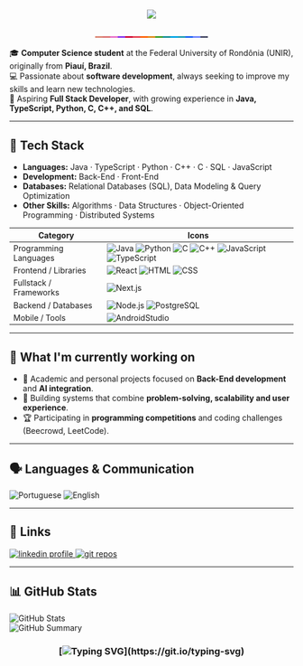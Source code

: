 <h3 align="center">
  <img src="https://readme-typing-svg.herokuapp.com/?font=Righteous&size=45&center=true&vCenter=true&width=1600&height=90&duration=8000&lines=Hello!+I'm+Thiago!&color=9b59b6" />
</h3>

<p align="center">
  <img src="https://raw.githubusercontent.com/JaKooLit/Hyprland-Dots/main/assets/latte.png" width="200" />
</p>

🎓 **Computer Science student** at the Federal University of Rondônia (UNIR), originally from **Piauí, Brazil**.  
💻 Passionate about **software development**, always seeking to improve my skills and learn new technologies.  
🚀 Aspiring **Full Stack Developer**, with growing experience in **Java, TypeScript, Python, C, C++, and SQL**.  

---

## 🔧 Tech Stack  

- **Languages:** Java · TypeScript · Python · C++ · C · SQL · JavaScript  
- **Development:** Back-End · Front-End  
- **Databases:** Relational Databases (SQL), Data Modeling & Query Optimization  
- **Other Skills:** Algorithms · Data Structures · Object-Oriented Programming · Distributed Systems  

| Category | Icons |
|----------|-------|
| Programming Languages | <img alt="Java" title="Java" width="40px" src="https://cdn.jsdelivr.net/gh/devicons/devicon@latest/icons/java/java-original.svg"/> <img alt="Python" title="Python" width="40px" src="https://cdn.jsdelivr.net/gh/devicons/devicon@latest/icons/python/python-original.svg"/> <img alt="C" title="C" width="40px" src="https://cdn.jsdelivr.net/gh/devicons/devicon@latest/icons/c/c-original.svg"/> <img alt="C++" title="C++" width="40px" src="https://cdn.jsdelivr.net/gh/devicons/devicon@latest/icons/cplusplus/cplusplus-original.svg"/> <img alt="JavaScript" title="JavaScript" width="40px" src="https://cdn.jsdelivr.net/gh/devicons/devicon@latest/icons/javascript/javascript-original.svg"/> <img alt="TypeScript" title="TypeScript" width="40px" src="https://cdn.jsdelivr.net/gh/devicons/devicon@latest/icons/typescript/typescript-original.svg"/> |
| Frontend / Libraries | <img alt="React" title="React" width="40px" src="https://cdn.jsdelivr.net/gh/devicons/devicon@latest/icons/react/react-original.svg"/> <img alt="HTML" title="HTML" width="40px" src="https://cdn.jsdelivr.net/gh/devicons/devicon@latest/icons/html5/html5-original.svg"/> <img alt="CSS" title="CSS" width="40px" src="https://cdn.jsdelivr.net/gh/devicons/devicon@latest/icons/css3/css3-original.svg"/> |
| Fullstack / Frameworks | <img alt="Next.js" title="Next.js" width="40px" src="https://cdn.jsdelivr.net/gh/devicons/devicon@latest/icons/nextjs/nextjs-original.svg"/> |
| Backend / Databases | <img alt="Node.js" title="Node.js" width="40px" src="https://cdn.jsdelivr.net/gh/devicons/devicon@latest/icons/nodejs/nodejs-original.svg"/> <img alt="PostgreSQL" title="PostgreSQL" width="40px" src="https://cdn.jsdelivr.net/gh/devicons/devicon@latest/icons/postgresql/postgresql-original.svg"/> |
| Mobile / Tools | <img alt="AndroidStudio" title="Android Studio" width="40px" src="https://cdn.jsdelivr.net/gh/devicons/devicon@latest/icons/androidstudio/androidstudio-original.svg"/> |



---

## 🌱 What I'm currently working on  

- 📘 Academic and personal projects focused on **Back-End development** and **AI integration**.  
- 🤖 Building systems that combine **problem-solving, scalability and user experience**.  
- 🏆 Participating in **programming competitions** and coding challenges (Beecrowd, LeetCode).  

---

## 🗣️ Languages & Communication  
<p align="left">
   <img 
      alt="Portuguese" 
      title="Fluent in Portuguese" 
      src="https://custom-icon-badges.demolab.com/badge/-Portuguese%20(Brazil)-009440?style=for-the-badge&logo=google-translate&logoColor=FFFF00&labelColor=009440"
   />
   <img 
      alt="English" 
      title="Intermediate and Learning English" 
      src="https://custom-icon-badges.demolab.com/badge/-English%20(Intermediate%20&%20Learning)-blue?style=for-the-badge&logo=google-translate&logoColor=red&labelColor=blue"
   />
</p>

---

## 📌 Links  
<p align="left">
   <a href="https://www.linkedin.com/in/thiago-nascimento-916290328/?original_referer=">
      <img 
         alt="linkedin profile" 
         title="Visit my LinkedIn" 
         src="https://custom-icon-badges.demolab.com/badge/-LinkedIn-blue?logo=linkedin&logoColor=white&style=for-the-badge&labelColor=0e76a8"
      />
   </a> 
   <a href="https://github.com/ThiagoACNascimento?tab=repositories">
      <img 
         alt="git repos" 
         title="Visit my repositories" 
         src="https://custom-icon-badges.demolab.com/badge/-My%20Repos-993399?style=for-the-badge&logoColor=white&logo=repo"
      />
   </a>
</p>  

---

## 📊 GitHub Stats  
![GitHub Stats](http://github-profile-summary-cards.vercel.app/api/cards/stats?username=ThiagoACNascimento&theme=tokyonight)  
![GitHub Summary](http://github-profile-summary-cards.vercel.app/api/cards/profile-details?username=ThiagoACNascimento&theme=tokyonight)
<h3 align="center">

  [![Typing SVG](https://readme-typing-svg.herokuapp.com?font=Fantasque+Sans+Mono&weight=700&size=24&pause=1000&color=9b59b6&center=true&width=446&lines=Thank+you+for+visiting!+&#128570;)](https://git.io/typing-svg)

</h3>
